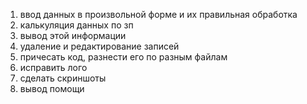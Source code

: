 1. ввод данных в произвольной форме и их правильная обработка
2. калькуляция данных по зп
3. вывод этой информации
4. удаление и редактирование записей
5. причесать код, разнести его по разным файлам
6. исправить лого
7. сделать скриншоты
8. вывод помощи
